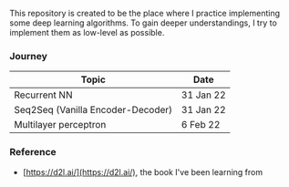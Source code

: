 This repository is created to be the place where I practice implementing some deep learning algorithms. To gain deeper understandings, I try to implement them as low-level as possible.

### Journey
| Topic                             | Date      |
|-----------------------------------|-----------|
| Recurrent NN                      | 31 Jan 22 |
| Seq2Seq (Vanilla Encoder-Decoder) | 31 Jan 22 |
| Multilayer perceptron             | 6 Feb 22  |

### Reference
- [https://d2l.ai/](https://d2l.ai/), the book I've been learning from